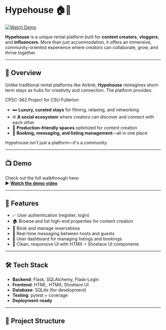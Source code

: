 # Hypehouse 🏠🎥

[![Watch Demo](https://img.shields.io/badge/Watch-Demo-red)](https://youtu.be/mcJAs9nlm5A)

**Hypehouse** is a unique rental platform built for **content creators**, **vloggers**, and **influencers**. More than just accommodation, it offers an immersive, community-oriented experience where creators can collaborate, grow, and thrive together.

---

## 🚀 Overview

Unlike traditional rental platforms like Airbnb, **Hypehouse** reimagines short-term stays as hubs for creativity and connection. The platform provides:

CPSC-362 Project for CSU Fullerton
- 🛏️ **Luxury, curated stays** for filming, relaxing, and networking  
- 🌐 **A social ecosystem** where creators can discover and connect with each other  
- 🎥 **Production-friendly spaces** optimized for content creation  
- 🔗 **Booking, messaging, and listing management**—all in one place

Hypehouse isn't just a platform—it's a community.

---

## 📺 Demo

Check out the full walkthrough here:  
▶️ **[Watch the demo video](https://youtu.be/mcJAs9nlm5A)**

---

## 🔧 Features

- ✅ User authentication (register, login)
- 🏠 Browse and list high-end properties for content creation
- 📆 Book and manage reservations
- 💬 Real-time messaging between hosts and guests
- 📂 User dashboard for managing listings and bookings
- 🎨 Clean, responsive UI with HTMX + Shoelace UI components

---

## 🛠️ Tech Stack

- **Backend**: Flask, SQLAlchemy, Flask-Login  
- **Frontend**: HTML, HTMX, Shoelace UI  
- **Database**: SQLite (for development)  
- **Testing**: pytest + coverage  
- **Deployment-ready**

---

## 📂 Project Structure
